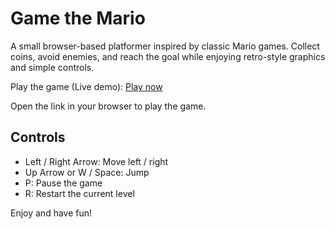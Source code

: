 # Game the Mario

A small browser-based platformer inspired by classic Mario games. Collect coins, avoid enemies, and reach the goal while enjoying retro-style graphics and simple controls.

Play the game (Live demo): [Play now](https://latiniron.github.io/Mario-Game/)

Open the link in your browser to play the game.

## Controls

- Left / Right Arrow: Move left / right
- Up Arrow or W / Space: Jump
- P: Pause the game
- R: Restart the current level

Enjoy and have fun!